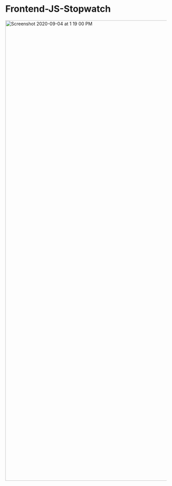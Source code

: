 # Frontend-JS-Stopwatch


<img width="1440" alt="Screenshot 2020-09-04 at 1 19 00 PM" src="https://user-images.githubusercontent.com/41479583/92215351-46584200-eeb2-11ea-971b-0f5303e6a5ea.png">
